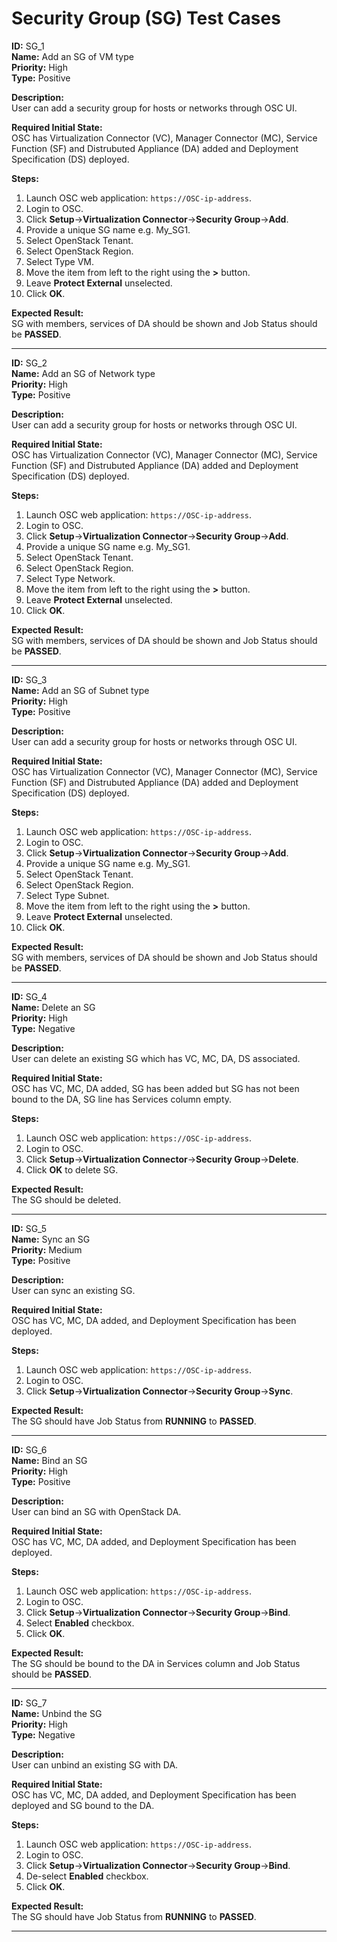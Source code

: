 # Security Group (SG) Test Cases

**ID:** SG_1  
**Name:** Add an SG of VM type  
**Priority:** High  
**Type:** Positive  

**Description:**  
User can add a security group for hosts or networks through OSC UI.  

**Required Initial State:**  
OSC has Virtualization Connector (VC), Manager Connector (MC), Service Function (SF) and Distrubuted Appliance (DA) added and Deployment Specification (DS) deployed.

**Steps:**    
1. Launch OSC web application: `https://OSC-ip-address`.  
2. Login to OSC.  
3. Click **Setup**->**Virtualization Connector**->**Security Group**->**Add**.  
4. Provide a unique SG name e.g. My_SG1.  
5. Select OpenStack Tenant.  
6. Select OpenStack Region.  
7. Select Type VM.  
8. Move the item from left to the right using the **>** button.  
9. Leave **Protect External** unselected.  
10. Click **OK**.  

**Expected Result:**  
SG with members, services of DA should be shown and Job Status should be **PASSED**.  

****


**ID:** SG_2  
**Name:** Add an SG of Network type  
**Priority:** High  
**Type:** Positive  

**Description:**  
User can add a security group for hosts or networks through OSC UI.  

**Required Initial State:**  
OSC has Virtualization Connector (VC), Manager Connector (MC), Service Function (SF) and Distrubuted Appliance (DA) added and Deployment Specification (DS) deployed.

**Steps:**    
1. Launch OSC web application: `https://OSC-ip-address`.  
2. Login to OSC.  
3. Click **Setup**->**Virtualization Connector**->**Security Group**->**Add**.  
4. Provide a unique SG name e.g. My_SG1.  
5. Select OpenStack Tenant.  
6. Select OpenStack Region.  
7. Select Type Network.  
8. Move the item from left to the right using the **>** button.  
9. Leave **Protect External** unselected.   
10. Click **OK**.  

**Expected Result:**  
SG with members, services of DA should be shown and Job Status should be **PASSED**.  

****

**ID:** SG_3  
**Name:** Add an SG of Subnet type   
**Priority:** High  
**Type:** Positive  

**Description:**  
User can add a security group for hosts or networks through OSC UI.  

**Required Initial State:**  
OSC has Virtualization Connector (VC), Manager Connector (MC), Service Function (SF) and Distrubuted Appliance (DA) added and Deployment Specification (DS) deployed.

**Steps:**    
1. Launch OSC web application: `https://OSC-ip-address`.  
2. Login to OSC.  
3. Click **Setup**->**Virtualization Connector**->**Security Group**->**Add**.  
4. Provide a unique SG name e.g. My_SG1.  
5. Select OpenStack Tenant.  
6. Select OpenStack Region.  
7. Select Type Subnet.  
8. Move the item from left to the right using the **>** button.  
9. Leave **Protect External** unselected.   
10. Click **OK**.  

**Expected Result:**  
SG with members, services of DA should be shown and Job Status should be **PASSED**.  

****

**ID:** SG_4  
**Name:** Delete an SG  
**Priority:** High  
**Type:** Negative  

**Description:**  
User can delete an existing SG which has VC, MC, DA, DS associated.  

**Required Initial State:**  
OSC has VC, MC, DA added, SG has been added but SG has not been bound to the DA, SG line has Services column empty.  

**Steps:**    
1. Launch OSC web application: `https://OSC-ip-address`.  
2. Login to OSC.  
3. Click **Setup**->**Virtualization Connector**->**Security Group**->**Delete**.  
4. Click **OK** to delete SG.  

**Expected Result:**  
The SG should be deleted.  

****

**ID:** SG_5  
**Name:** Sync an SG  
**Priority:** Medium  
**Type:** Positive  

**Description:**  
User can sync an existing SG.  

**Required Initial State:**  
OSC has VC, MC, DA added, and Deployment Specification has been deployed.  

**Steps:**  
1. Launch OSC web application: `https://OSC-ip-address`.  
2. Login to OSC.  
3. Click **Setup**->**Virtualization Connector**->**Security Group**->**Sync**.  

**Expected Result:**  
The SG should have Job Status from **RUNNING** to **PASSED**.  

****

**ID:** SG_6  
**Name:** Bind an SG  
**Priority:** High  
**Type:** Positive  

**Description:**  
User can bind an SG with OpenStack DA.

**Required Initial State:**  
OSC has VC, MC, DA added, and Deployment Specification has been deployed.  

**Steps:**  
1. Launch OSC web application: `https://OSC-ip-address`.  
2. Login to OSC.  
3. Click **Setup**->**Virtualization Connector**->**Security Group**->**Bind**.  
4. Select **Enabled** checkbox.  
5. Click **OK**.  

**Expected Result:**  
The SG should be bound to the DA in Services column and Job Status should be **PASSED**.  

****


**ID:** SG_7  
**Name:** Unbind the SG  
**Priority:** High  
**Type:** Negative  

**Description:**  
User can unbind an existing SG with DA.  

**Required Initial State:**  
OSC has VC, MC, DA added, and Deployment Specification has been deployed and SG bound to the DA.

**Steps:**    
1. Launch OSC web application: `https://OSC-ip-address`.  
2. Login to OSC.  
3. Click **Setup**->**Virtualization Connector**->**Security Group**->**Bind**.  
4. De-select **Enabled** checkbox.  
5. Click **OK**.  

**Expected Result:**  
The SG should have Job Status from **RUNNING** to **PASSED**.  

****
